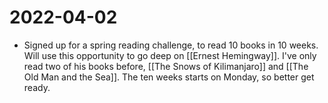 # 2022-04-02

- Signed up for a spring reading challenge, to read 10 books in 10 weeks. Will use this opportunity to go deep on [[Ernest Hemingway]]. I've only read two of his books before, [[The Snows of Kilimanjaro]] and [[The Old Man and the Sea]]. The ten weeks starts on Monday, so better get ready.